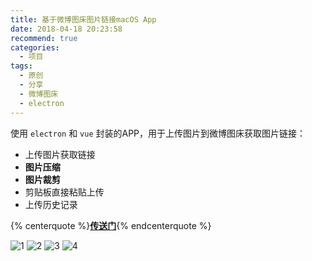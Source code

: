 ```yaml
---
title: 基于微博图床图片链接macOS App
date: 2018-04-18 20:23:58
recommend: true
categories:
  - 项目
tags:
  - 原创
  - 分享
  - 微博图床
  - electron
---
```


使用 `electron` 和 `vue` 封装的APP，用于上传图片到微博图床获取图片链接：

- 上传图片获取链接
- **图片压缩**
- **图片裁剪**
- 剪贴板直接粘贴上传
- 上传历史记录

<!-- more -->

{% centerquote %}**[传送门](https://woolson.github.io/weibo-img/)**{% endcenterquote %}

![1](https://woolson.github.io/weibo-img/static/img/etc-4.bbe1869.png)
![2](https://woolson.github.io/weibo-img/static/img/etc-5.a26ddca.png)
![3](https://woolson.github.io/weibo-img/static/img/etc-6.853cf1a.png)
![4](https://woolson.github.io/weibo-img/static/img/etc-7.7cab1b2.png)
